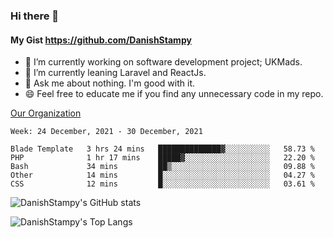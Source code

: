 ### Hi there 👋

#### My Gist https://github.com/DanishStampy

- 🔭 I’m currently working on software development project; UKMads.
- 🌱 I’m currently leaning Laravel and ReactJs.
- 💬 Ask me about nothing. I'm good with it.
- 😄 Feel free to educate me if you find any unnecessary code in my repo.


[Our Organization](https://github.com/lepak-xyz)
<br>

<!--START_SECTION:waka-->
```text
Week: 24 December, 2021 - 30 December, 2021

Blade Template   3 hrs 24 mins   ██████████████▓░░░░░░░░░░   58.73 % 
PHP              1 hr 17 mins    █████▓░░░░░░░░░░░░░░░░░░░   22.20 % 
Bash             34 mins         ██▒░░░░░░░░░░░░░░░░░░░░░░   09.88 % 
Other            14 mins         █░░░░░░░░░░░░░░░░░░░░░░░░   04.27 % 
CSS              12 mins         █░░░░░░░░░░░░░░░░░░░░░░░░   03.61 % 
```
<!--END_SECTION:waka-->

![DanishStampy's GitHub stats](https://github-readme-stats.vercel.app/api?username=DanishStampy&show_icons=true&theme=tokyonight&hide_border=false)

![DanishStampy's Top Langs](https://github-readme-stats.vercel.app/api/top-langs/?username=DanishStampy&langs_count=10&layout=compact)



<!--
**DanishStampy/DanishStampy** is a ✨ _special_ ✨ repository because its `README.md` (this file) appears on your GitHub profile.

Here are some ideas to get you started:

- 🔭 I’m currently working on ...
- 🌱 I’m currently learning ...
- 👯 I’m looking to collaborate on ...
- 🤔 I’m looking for help with ...
- 💬 Ask me about ...
- 📫 How to reach me: ...
- 😄 Pronouns: ...
- ⚡ Fun fact: ...
-->
